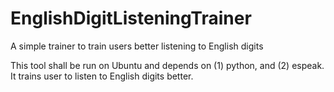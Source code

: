 EnglishDigitListeningTrainer
============================

A simple trainer to train users better listening to English digits

This tool shall be run on Ubuntu and depends on (1) python, and (2) espeak. It trains user to listen to English digits better.


